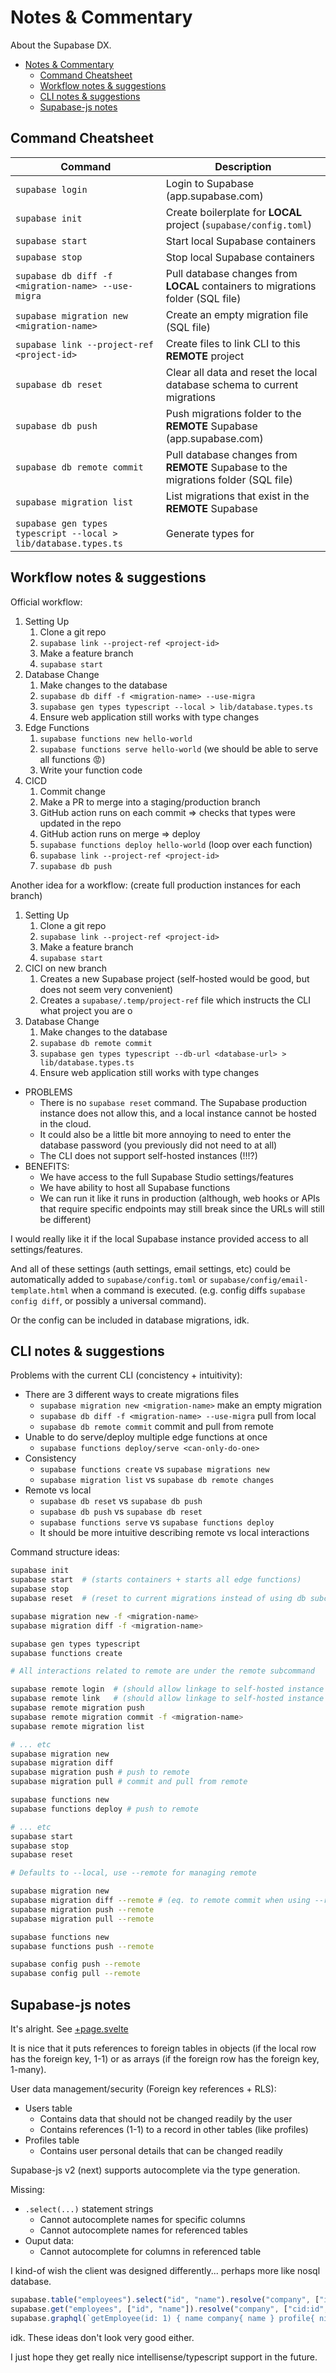 # Notes & Commentary

About the Supabase DX.

- [Notes & Commentary](#notes--commentary)
  - [Command Cheatsheet](#command-cheatsheet)
  - [Workflow notes & suggestions](#workflow-notes--suggestions)
  - [CLI notes & suggestions](#cli-notes--suggestions)
  - [Supabase-js notes](#supabase-js-notes)

## Command Cheatsheet

| Command                                                         | Description                                                                        |
| --------------------------------------------------------------- | ---------------------------------------------------------------------------------- |
| `supabase login`                                                | Login to Supabase (app.supabase.com)                                               |
| `supabase init`                                                 | Create boilerplate for **LOCAL** project (`supabase/config.toml`)                  |
| `supabase start`                                                | Start local Supabase containers                                                    |
| `supabase stop`                                                 | Stop local Supabase containers                                                     |
| `supabase db diff -f <migration-name> --use-migra`              | Pull database changes from **LOCAL** containers to migrations folder (SQL file)    |
| `supabase migration new <migration-name>`                       | Create an empty migration file (SQL file)                                          |
| `supabase link --project-ref <project-id>`                      | Create files to link CLI to this **REMOTE** project                                |
| `supabase db reset`                                             | Clear all data and reset the local database schema to current migrations           |
| `supabase db push`                                              | Push migrations folder to the **REMOTE** Supabase (app.supabase.com)               |
| `supabase db remote commit`                                     | Pull database changes from **REMOTE** Supabase to the migrations folder (SQL file) |
| `supabase migration list`                                       | List migrations that exist in the **REMOTE** Supabase                              |
| `supabase gen types typescript --local > lib/database.types.ts` | Generate types for                                                                 |

## Workflow notes & suggestions

Official workflow:
1. Setting Up
   1. Clone a git repo
   2. `supabase link --project-ref <project-id>`
   3. Make a feature branch
   4. `supabase start`
2. Database Change
   1. Make changes to the database
   2. `supabase db diff -f <migration-name> --use-migra`
   3. `supabase gen types typescript --local > lib/database.types.ts`
   4. Ensure web application still works with type changes
3. Edge Functions
   1. `supabase functions new hello-world`
   2. `supabase functions serve hello-world` (we should be able to serve all functions 😡)
   3. Write your function code
4. CICD
   1. Commit change
   2. Make a PR to merge into a staging/production branch
   3. GitHub action runs on each commit => checks that types were updated in the repo
   4. GitHub action runs on merge => deploy
   5. `supabase functions deploy hello-world` (loop over each function)
   6. `supabase link --project-ref <project-id>`
   7. `supabase db push`

Another idea for a workflow: (create full production instances for each branch)
1. Setting Up
   1. Clone a git repo
   2. `supabase link --project-ref <project-id>`
   3. Make a feature branch
   4. `supabase start`
2. CICI on new branch
   1. Creates a new Supabase project (self-hosted would be good, but does not seem very convenient)
   2. Creates a `supabase/.temp/project-ref` file which instructs the CLI what project you are o
3. Database Change
   1. Make changes to the database
   2. `supabase db remote commit`
   3. `supabase gen types typescript --db-url <database-url> > lib/database.types.ts`
   4. Ensure web application still works with type changes
* PROBLEMS
   * There is no `supabase reset` command. The Supabase production instance does not allow this, and a local instance cannot be hosted in the cloud.
   * It could also be a little bit more annoying to need to enter the database password (you previously did not need to at all)
   * The CLI does not support self-hosted instances (!!!?)
* BENEFITS:
   * We have access to the full Supabase Studio settings/features
   * We have ability to host all Supabase functions
   * We can run it like it runs in production (although, web hooks or APIs that require specific endpoints may still break since the URLs will still be different)

I would really like it if the local Supabase instance provided access to all settings/features.

And all of these settings (auth settings, email settings, etc) could be automatically added
to `supabase/config.toml` or `supabase/config/email-template.html` when a command is executed.
(e.g. config diffs `supabase config diff`, or possibly a universal command).

Or the config can be included in database migrations, idk.

## CLI notes & suggestions

Problems with the current CLI (concistency + intuitivity):
* There are 3 different ways to create migrations files
  * `supabase migration new <migration-name>` make an empty migration
  * `supabase db diff -f <migration-name> --use-migra` pull from local
  * `supabase db remote commit` commit and pull from remote
* Unable to do serve/deploy multiple edge functions at once
  * `supabase functions deploy/serve <can-only-do-one>`
* Consistency
  * `supabase functions create` vs `supabase migrations new`
  * `supabase migration list` vs `supabase db remote changes`
* Remote vs local
  * `supabase db reset` vs `supabase db push`
  * `supabase db push` vs `supabase db reset`
  * `supabase functions serve` vs `supabase functions deploy`
  * It should be more intuitive describing remote vs local interactions

Command structure ideas:
```bash
supabase init
supabase start  # (starts containers + starts all edge functions)
supabase stop
supabase reset  # (reset to current migrations instead of using db subcommand)

supabase migration new -f <migration-name>
supabase migration diff -f <migration-name>

supabase gen types typescript
supabase functions create

# All interactions related to remote are under the remote subcommand

supabase remote login  # (should allow linkage to self-hosted instance too)
supabase remote link   # (should allow linkage to self-hosted instance too)
supabase remote migration push
supabase remote migration commit -f <migration-name>
supabase remote migration list
```
```bash
# ... etc
supabase migration new
supabase migration diff
supabase migration push # push to remote
supabase migration pull # commit and pull from remote

supabase functions new
supabase functions deploy # push to remote
```
```bash
# ... etc
supabase start
supabase stop
supabase reset

# Defaults to --local, use --remote for managing remote

supabase migration new
supabase migration diff --remote # (eq. to remote commit when using --remote)
supabase migration push --remote
supabase migration pull --remote

supabase functions new
supabase functions push --remote

supabase config push --remote
supabase config pull --remote
```

## Supabase-js notes

It's alright. See [+page.svelte](my-project/website/supabase-sveltekit/src/routes/+page.svelte)

It is nice that it puts references to foreign tables in
objects (if the local row has the foreign key, 1-1) or as
arrays (if the foreign row has the foreign key, 1-many).

User data management/security (Foreign key references + RLS):
* Users table
  * Contains data that should not be changed readily by the user
  * Contains references (1-1) to a record in other tables (like profiles)
* Profiles table
  * Contains user personal details that can be changed readily

Supabase-js v2 (next) supports autocomplete via the type generation.

Missing:
* `.select(...)` statement strings
  * Cannot autocomplete names for specific columns
  * Cannot autocomplete names for referenced tables
* Ouput data:
  * Cannot autocomplete for columns in referenced table

I kind-of wish the client was designed differently... perhaps more like nosql database.

```ts
supabase.table("employees").select("id", "name").resolve("company", ["id", "name"]).eq("id", 1).single()
supabase.get("employees", ["id", "name"]).resolve("company", ["cid:id", "name"]).eq("id", 1).single()
supabase.graphql(`getEmployee(id: 1) { name company{ name } profile{ nickname } }`)
```
idk. These ideas don't look very good either.

I just hope they get really nice intellisense/typescript support in the future.
